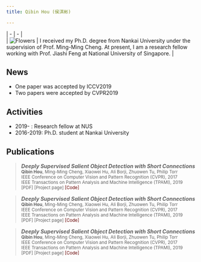 ```yaml
---
title: Qibin Hou (侯淇彬)

---
```

| - | - |   
| ![Flowers](https://picsum.photos/2560/600?image=873) | I received my Ph.D. degree from Nankai University under the supervision of Prof. Ming-Ming Cheng. At present, I am a research fellow working with Prof. Jiashi Feng at National University of Singapore. |

## News

+ One paper was accepted by ICCV2019
+ Two papers were accepted by CVPR2019

## Activities

+ 2019-    : Research fellow at NUS
+ 2016-2019: Ph.D. student at Nankai University

## Publications

>  ***Deeply Supervised Salient Object Detection with Short Connections***       
  <sub>**Qibin Hou**, Ming-Ming Cheng, Xiaowei Hu, Ali Borji, Zhuowen Tu, Philip Torr  
  IEEE Conference on Computer Vision and Pattern Recognition (CVPR), 2017   
  IEEE Transactions on Pattern Analysis and Machine Intelligence (TPAMI), 2019   
  [PDF] [Project page] <font color="#660000">[Code]</font></sub>
  
  
>  ***Deeply Supervised Salient Object Detection with Short Connections***       
  <sub>**Qibin Hou**, Ming-Ming Cheng, Xiaowei Hu, Ali Borji, Zhuowen Tu, Philip Torr  
  IEEE Conference on Computer Vision and Pattern Recognition (CVPR), 2017   
  IEEE Transactions on Pattern Analysis and Machine Intelligence (TPAMI), 2019   
  [PDF] [Project page] <font color="#660000">[Code]</font></sub>   

>  ***Deeply Supervised Salient Object Detection with Short Connections***       
  <sub>**Qibin Hou**, Ming-Ming Cheng, Xiaowei Hu, Ali Borji, Zhuowen Tu, Philip Torr  
  IEEE Conference on Computer Vision and Pattern Recognition (CVPR), 2017   
  IEEE Transactions on Pattern Analysis and Machine Intelligence (TPAMI), 2019   
  [PDF] [Project page] <font color="#660000">[Code]</font></sub>   
  
  
